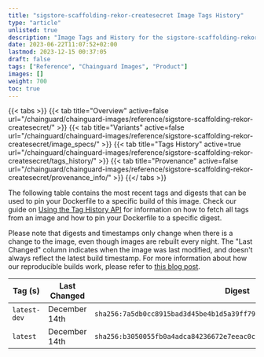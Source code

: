 ```yaml
---
title: "sigstore-scaffolding-rekor-createsecret Image Tags History"
type: "article"
unlisted: true
description: "Image Tags and History for the sigstore-scaffolding-rekor-createsecret Chainguard Image"
date: 2023-06-22T11:07:52+02:00
lastmod: 2023-12-15 00:37:05
draft: false
tags: ["Reference", "Chainguard Images", "Product"]
images: []
weight: 700
toc: true
---
```


{{< tabs >}}
{{< tab title="Overview" active=false url="/chainguard/chainguard-images/reference/sigstore-scaffolding-rekor-createsecret/" >}}
{{< tab title="Variants" active=false url="/chainguard/chainguard-images/reference/sigstore-scaffolding-rekor-createsecret/image_specs/" >}}
{{< tab title="Tags History" active=true url="/chainguard/chainguard-images/reference/sigstore-scaffolding-rekor-createsecret/tags_history/" >}}
{{< tab title="Provenance" active=false url="/chainguard/chainguard-images/reference/sigstore-scaffolding-rekor-createsecret/provenance_info/" >}}
{{</ tabs >}}

The following table contains the most recent tags and digests that can be used to pin your Dockerfile to a specific build of this image. Check our guide on [Using the Tag History API](/chainguard/chainguard-images/using-the-tag-history-api/) for information on how to fetch all tags from an image and how to pin your Dockerfile to a specific digest.

Please note that digests and timestamps only change when there is a change to the image, even though images are rebuilt every night. The "Last Changed" column indicates when the image was last modified, and doesn't always reflect the latest build timestamp. For more information about how our reproducible builds work, please refer to [this blog post](https://www.chainguard.dev/unchained/reproducing-chainguards-reproducible-image-builds).

| Tag (s)       | Last Changed  | Digest                                                                    |
|---------------|---------------|---------------------------------------------------------------------------|
|  `latest-dev` | December 14th | `sha256:7a5db0cc8915bad3d45be4b1d5a39ff79bc4362100aae7f382b9decd7b52f20a` |
|  `latest`     | December 14th | `sha256:b3050055fb0a4adca84236672e7eeac0c354b1e76c6ee35b280828a909607427` |

